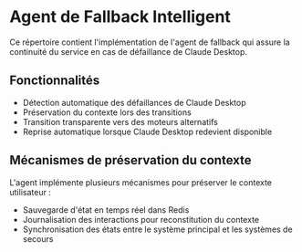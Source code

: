 # Agent de Fallback Intelligent

Ce répertoire contient l'implémentation de l'agent de fallback qui assure la continuité du service en cas de défaillance de Claude Desktop.

## Fonctionnalités

- Détection automatique des défaillances de Claude Desktop
- Préservation du contexte lors des transitions
- Transition transparente vers des moteurs alternatifs
- Reprise automatique lorsque Claude Desktop redevient disponible

## Mécanismes de préservation du contexte

L'agent implémente plusieurs mécanismes pour préserver le contexte utilisateur :
- Sauvegarde d'état en temps réel dans Redis
- Journalisation des interactions pour reconstitution du contexte
- Synchronisation des états entre le système principal et les systèmes de secours